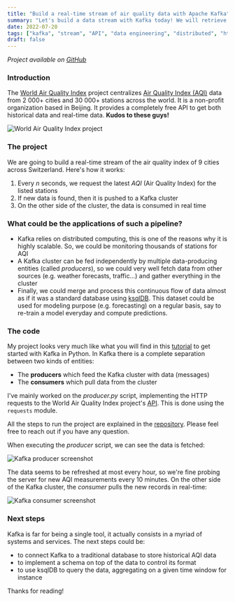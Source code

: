 ```yaml
---
title: "Build a real-time stream of air quality data with Apache Kafka"
summary: "Let's build a data stream with Kafka today! We will retrieve air quality data using the [World Air Quality Index](https://aqicn.org/station/@16822) project's API, then push it on a Kafka cluster."
date: 2022-07-20
tags: ["kafka", "stream", "API", "data engineering", "distributed", "http", "request", "air", "cluster"]
draft: false
---
```


*Project available on [GitHub](https://github.com/datatrigger/kafka_stream_air_quality)*

### Introduction

The [World Air Quality Index](https://aqicn.org/station/@16822) project centralizes [Air Quality Index (AQI)](https://en.wikipedia.org/wiki/Air_quality_index) data from 2 000+ cities and 30 000+ stations across the world. It is a non-profit organization based in Beijing. It provides a completely free API to get both historical data and real-time data. **Kudos to these guys!**

![World Air Quality Index project](/res/kafka_stream_air_quality/world_air_quality_index_project.png)

### The project

We are going to build a real-time stream of the air quality index of 9 cities across Switzerland. Here's how it works:

1) Every *n* seconds, we request the latest *AQI* (Air Quality Index) for the listed stations
2) If new data is found, then it is pushed to a Kafka cluster
3) On the other side of the cluster, the data is consumed in real time

### What could be the applications of such a pipeline?

* Kafka relies on distributed computing, this is one of the reasons why it is highly scalable. So, we could be monitoring thousands of stations for AQI
* A Kafka cluster can be fed independently by multiple data-producing entities (called *producers*), so we could very well fetch data from other sources (e.g. weather forecasts, traffic...) and gather everything in the cluster
* Finally, we could merge and process this continuous flow of data almost as if it was a standard database using [ksqlDB](https://ksqldb.io/). This dataset could be used for modeling purpose (e.g. forecasting) on a regular basis, say to re-train a model everyday and compute predictions.

### The code

My project looks very much like what you will find in this [tutorial](https://developer.confluent.io/get-started/python/) to get started with Kafka in Python. In Kafka there is a complete separation between two kinds of entities:

* The **producers** which feed the Kafka cluster with data (messages)
* The **consumers** which pull data from the cluster

I've mainly worked on the *producer.py* script, implementing the HTTP requests to the World Air Quality Index project's [API](https://aqicn.org/api/). This is done using the `requests` module.

All the steps to run the project are explained in the [repository](https://github.com/datatrigger/kafka_stream_air_quality). Please feel free to reach out if you have any question.

When executing the *producer* script, we can see the data is fetched:

![Kafka producer screenshot](/res/kafka_stream_air_quality/producer.png)

The data seems to be refreshed at most every hour, so we're fine probing the server for new AQI measurements every 10 minutes. On the other side of the Kafka cluster, the *consumer* pulls the new records in real-time:

![Kafka consumer screenshot](/res/kafka_stream_air_quality/consumer.png)

### Next steps

Kafka is far for being a single tool, it actually consists in a myriad of systems and services. The next steps could be:

* to connect Kafka to a traditional database to store historical AQI data
* to implement a schema on top of the data to control its format
* to use ksqlDB to query the data, aggregating on a given time window for instance

Thanks for reading!